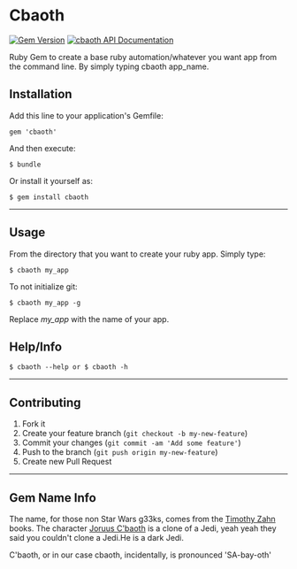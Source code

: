 # Cbaoth

[![Gem Version](https://badge.fury.io/rb/cbaoth.png)](http://badge.fury.io/rb/cbaoth)
[![cbaoth API Documentation](https://vignette.wikia.nocookie.net/starwars/images/8/84/Joruscbaoth.jpg/revision/latest?cb=20080204002126)](https://rubygems.org/gems/cbaoth)

Ruby Gem to create a base ruby automation/whatever you want app from the command line. By simply typing cbaoth app_name.

## Installation

Add this line to your application's Gemfile:

    gem 'cbaoth'

And then execute:

    $ bundle

Or install it yourself as:

    $ gem install cbaoth

***
## Usage

From the directory that you want to create your ruby app. Simply type:

    $ cbaoth my_app

To not initialize git:

    $ cbaoth my_app -g

Replace *my_app* with the name of your app.

## Help/Info
    $ cbaoth --help or $ cbaoth -h

***
## Contributing

1. Fork it
2. Create your feature branch (`git checkout -b my-new-feature`)
3. Commit your changes (`git commit -am 'Add some feature'`)
4. Push to the branch (`git push origin my-new-feature`)
5. Create new Pull Request

***
## Gem Name Info

The name, for those non Star Wars g33ks, comes from the [Timothy Zahn](http://starwars.wikia.com/wiki/Timothy_Zahn) books. The character [Joruus C'baoth](http://starwars.wikia.com/wiki/Joruus_C%27baoth) is a clone of a Jedi, yeah yeah they said you couldn't clone a Jedi.He is a dark Jedi.

C'baoth, or in our case cbaoth, incidentally, is pronounced 'SA-bay-oth'

